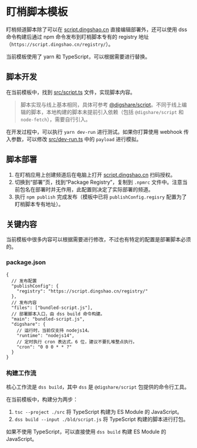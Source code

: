 # 盯梢脚本模板

盯梢频道脚本除了可以在 [script.dingshao.cn](https://script.dingshao.cn) 直接编辑部署外，还可以使用 dss 命令构建后通过 npm 命令发布到盯梢脚本专有的 registry 地址（`https://script.dingshao.cn/registry/`）。

当前模板使用了 yarn 和 TypeScript，可以根据需要进行替换。

## 脚本开发

在当前模板中，找到 [src/script.ts](./src/script.ts) 文件，实现脚本内容。

> 脚本实现与线上基本相同，具体可参考 [@digshare/script](https://github.com/digshare/digshare-script)。不同于线上编辑的脚本，本地构建的脚本未提前引入依赖（包括 `@digshare/script` 和 `node-fetch`），需要自行引入。

在开发过程中，可以执行 `yarn dev-run` 进行测试。如果你打算使用 webhook 传入参数，可以修改 [src/dev-run.ts](./src/dev-run.ts) 中的 `payload` 进行模拟。

## 脚本部署

1. 在盯梢应用上创建频道后在电脑上打开 [script.dingshao.cn](https://script.dingshao.cn) 扫码授权。
2. 切换到“部署”页，找到“Package Registry”，复制到 `.npmrc` 文件中。注意当前包名在部署时并无作用，此配置则决定了实际部署的频道。
3. 执行 `npm publish` 完成发布（模板中已将 `publishConfig.regisry` 配置为了盯梢脚本专有地址）。

## 关键内容

当前模板中很多内容可以根据需要进行修改，不过也有特定的配置是部署脚本必须的。

### package.json

```jsonc
{
  // 发布配置
  "publishConfig": {
    "registry": "https://script.dingshao.cn/registry/"
  },
  // 发布内容
  "files": ["bundled-script.js"],
  // 部署脚本入口，由 dss build 命令构建。
  "main": "bundled-script.js",
  "digshare": {
    // 运行时，当前仅支持 nodejs14。
    "runtime": "nodejs14",
    // 定时执行 cron 表达式，6 位，建议不要扎堆整点执行。
    "cron": "0 0 0 * * ?"
  }
}
```

### 构建工作流

核心工作流是 `dss build`，其中 `dss` 是 `@digshare/script` 包提供的命令行工具。

在当前模板中，构建分为两步：

1. `tsc --project ./src` 将 TypeScript 构建为 ES Module 的 JavaScript。
2. `dss build --input ./bld/script.js` 将 TypeScript 构建的脚本进行打包。

如果不使用 TypeScript，可以直接使用 `dss build` 构建 ES Module 的 JavaScript。
